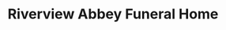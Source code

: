 ---
title: "Riverview Abbey Funeral Home"
url: /portland/riverview-abbey-funeral-home/
shop: Bestattungen
---